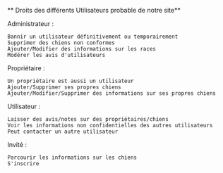 ** Droits des différents Utilisateurs probable de notre site**

Administrateur :

    Bannir un utilisateur définitivement ou temporairement
    Supprimer des chiens non conformes
    Ajouter/Modifier des informations sur les races
    Modérer les avis d'utilisateurs


Propriétaire :		

    Un propriétaire est aussi un utilisateur
    Ajouter/Supprimer ses propres chiens
    Ajouter/Modifier/Supprimer des informations sur ses propres chiens


Utilisateur :		

    Laisser des avis/notes sur des propriétaires/chiens
    Voir les informations non confidentielles des autres utilisateurs
    Peut contacter un autre utilisateur


Invité :

    Parcourir les informations sur les chiens
    S'inscrire
